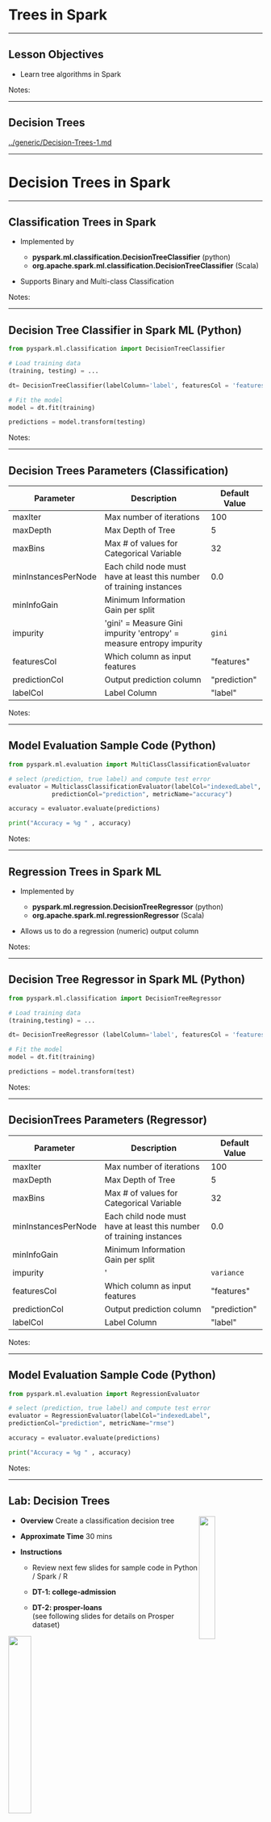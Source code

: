 # Trees in Spark

---

## Lesson Objectives


 * Learn tree algorithms in Spark

Notes:

---

## Decision Trees

[../generic/Decision-Trees-1.md](../generic/Decision-Trees-1.md)

---

# Decision Trees in Spark

---

## Classification Trees in Spark


 * Implemented by  
    - __pyspark.ml.classification.DecisionTreeClassifier__ (python)
    - __org.apache.spark.ml.classification.DecisionTreeClassifier__ (Scala)

 * Supports Binary and Multi-class Classification

Notes:



---

## Decision Tree Classifier in Spark ML (Python)

```python
from pyspark.ml.classification import DecisionTreeClassifier

# Load training data
(training, testing) = ...

dt= DecisionTreeClassifier(labelColumn='label', featuresCol = 'features')

# Fit the model
model = dt.fit(training)

predictions = model.transform(testing)
```
<!-- {"left" : 0, "top" : 1.18, "height" : 2.1, "width" : 10.25} -->

Notes:




---

## Decision Trees Parameters (Classification)

| Parameter       | Description                                                      | Default Value |
|---------------------|----------------------------------------------------------------------|-------------------|
| maxIter             | Max number of iterations                                             | 100               |
| maxDepth            | Max Depth of Tree                                                    | 5                 |
| maxBins             | Max # of values for Categorical Variable                             | 32                |
| minInstancesPerNode | Each child node must have at least this number of training instances | 0.0               |
| minInfoGain         | Minimum Information Gain per split                                   |                   |
| impurity            | 'gini' = Measure Gini impurity 'entropy' = measure entropy impurity  | `gini`            |
| featuresCol         | Which column as input features                                       | "features"        |
| predictionCol       | Output prediction column                                             | "prediction"      |
| labelCol            | Label  Column                                                        | "label"           |

<!-- {"left" : 0.25, "top" : 1.27, "height" : 6.53, "width" : 9.75} -->

Notes:




---

## Model Evaluation Sample Code (Python)

```python
from pyspark.ml.evaluation import MultiClassClassificationEvaluator

# select (prediction, true label) and compute test error
evaluator = MulticlassClassificationEvaluator(labelCol="indexedLabel",
            predictionCol="prediction", metricName="accuracy")

accuracy = evaluator.evaluate(predictions)

print("Accuracy = %g " , accuracy)
```
<!-- {"left" : 0, "top" : 1.18, "height" : 2.13, "width" : 10.25} -->

Notes:





---


## Regression Trees in Spark ML


 * Implemented by  
    - __pyspark.ml.regression.DecisionTreeRegressor__ (python)
    - __org.apache.spark.ml.regressionRegressor__  (Scala)

 * Allows us to do a regression (numeric) output column

Notes:



---

## Decision Tree Regressor in Spark ML (Python)

```python
from pyspark.ml.classification import DecisionTreeRegressor

# Load training data
(training,testing) = ...

dt= DecisionTreeRegressor (labelColumn='label', featuresCol = 'features')

# Fit the model
model = dt.fit(training)

predictions = model.transform(test)
```
<!-- {"left" : 0, "top" : 1.18, "height" : 2.31, "width" : 10.25} -->

Notes:




---

## DecisionTrees Parameters (Regressor)

| Parameter       | Description                                                      | Default Value |
|---------------------|----------------------------------------------------------------------|-------------------|
| maxIter             | Max number of iterations                                             | 100               |
| maxDepth            | Max Depth of Tree                                                    | 5                 |
| maxBins             | Max # of values for Categorical Variable                             | 32                |
| minInstancesPerNode | Each child node must have at least this number of training instances | 0.0               |
| minInfoGain         | Minimum Information Gain per split                                   |                   |
| impurity            | '                                                                    | `variance`        |
| featuresCol         | Which column as input features                                       | "features"        |
| predictionCol       | Output prediction column                                             | "prediction"      |
| labelCol            | Label Column                                                         | "label"           |

<!-- {"left" : 0.25, "top" : 1.27, "height" : 6.05, "width" : 9.75} -->

Notes:



---

## Model Evaluation Sample Code (Python)

```python
from pyspark.ml.evaluation import RegressionEvaluator

# select (prediction, true label) and compute test error
evaluator = RegressionEvaluator(labelCol="indexedLabel",
predictionCol="prediction", metricName="rmse")

accuracy = evaluator.evaluate(predictions)

print("Accuracy = %g " , accuracy)
```
<!-- {"left" : 0, "top" : 1.34, "height" : 2.9, "width" : 10.11} -->

Notes:


---

## Lab: Decision Trees

<img src="../../assets/images/icons/individual-labs.png" style="width:25%;float:right;"/><!-- {"left" : 6.76, "top" : 0.88, "height" : 4.37, "width" : 3.28} -->


 *  **Overview**
 Create a classification decision tree

 *  **Approximate Time** 30 mins

 *  **Instructions**

     -  Review next few slides for sample code in  Python / Spark / R

     -  **DT-1: college-admission**

     -  **DT-2: prosper-loans**  
     (see following slides for details on Prosper dataset)

<img src="../../assets/images/logos/prosper-logo-2.png" style="width:30%;"><!--{"left" : 2.81, "top" : 5.85, "height" : 1.08, "width" : 4.62} -->


Notes:

---

## About the `Prosper` Dataset

 <img src="../../assets/images/logos/prosper-logo-2.png" style="width:30%; float:right"/><!-- {"left" : 7.32, "top" : 1.12, "height" : 0.63, "width" : 2.68} -->

 * https://www.prosper.com/

 * America's first peer-to-peer lending marketplace

     - 2 million +  members

     - $ 2 B + in  funded loans

 * Dataset is public

     - 113,937 loans with 81 variables



Notes:



---

## Variables in the Prosper Dataset

| #     | Name                      |Name     | #                      |
|-------|---------------------------|---------|------------------------|
| 1     | ListingKey                |2        | ListingNumber          |
| 3     | ListingCreationDate       |4        | CreditGrade            |
| 5     | Term                      |6        | LoanStatus             |
| 7     | ClosedDate                |8        | BorrowerAPR            |
| 9     | BorrowerRate              |10       | LenderYield            |
| 11    | EstimatedEffectiveYield   |12       | EstimatedLoss          |
| 13    | EstimatedReturn           |14       | ProsperRating..numeric |
| 15    | ProsperRating..Alpha      |16       | ProsperScore           |
| 17    | ListingCategory..numeric  |18       | BorrowerState          |
| 19    | Occupation                |20       | EmploymentStatus       |
| 21    | EmploymentStatusDuration  |22       | IsBorrowerHomeowner    |
| 23    | CurrentlyInGroup          |...      | And so on, till #81    |

Notes:

---


## Random Forests

[../generic/Decision-Trees-2-Random-Forest.md](../generic/Decision-Trees-2-Random-Forest.md)

---

# Random Forests in Spark

---

## Random Forests in Spark


 * Implemented by  
    - __pyspark.ml.regression.RandomForestClassifier__    (python)
    - __org.apache.spark.ml.regression.RandomForestClassifier__  (Scala)

Notes:



---

## Random Forest Sample Code (Python)

```python
from pyspark.ml.classification import RandomForestClassifer

# Load training data
(training, testing) = ...

rf = RandomForestClassifier(labelColumn='label', featuresCol = 'features')

# Fit the model
model= rf.fit(training)

predictions = model.transform(test)
```
<!-- {"left" : 0, "top" : 1.34, "height" : 2.71, "width" : 10.25} -->

Notes:




---


## RandomForest Parameters (Classification)


 * All the same parameters as Decision Trees

     - These parameters are run on a per-tree basis

 * Additional Parameters


| Parameter   | Description                          | Default Value |
|-----------------|--------------------------------------------|-------------------|
| numtrees        | Max Numbers of trees                       | 20                |
| subSamplingRate | Adjusts Sampling rate of data for boosting | 5                 |

<!-- {"left" : 0.25, "top" : 2.83, "height" : 1.69, "width" : 9.75} -->

Notes:



---



## Random Forest Classifier in Spark


* Implemented by  
  - **pyspark.ml.regression.RandomForestRegressor** (python)
  - **org.apache.spark.ml.regression.RandomForestRegressor**  (Scala)


Notes:



---

## Random Forest Sample Code (Python)

```python
from pyspark.ml.classification import RandomForestRegressor

# Load training data
(training, test) = ...

rf = RandomForestRegression(labelColumn='label', featuresCol = 'features')

# Fit the model
model = rf.fit(training)

predictions = model.transform(test)
```
<!-- {"left" : 0, "top" : 1.3, "height" : 2.71, "width" : 10.25} -->


Notes:




---

## RandomForest Parameters (Classification)


 * All the same parameters as Decision Trees

     - These parameters are run on a per-tree basis

 * Additional Parameters


 | Parameter      | Description                                | Default Value  |
|-----------------|--------------------------------------------|-------------------|
| numtrees        | Max Numbers of trees                       | 20                |
| subSamplingRate | Adjusts Sampling rate of data for boosting | 5                 |

<!-- {"left" : 0.25, "top" : 2.83, "height" : 1.69, "width" : 9.75} -->

Notes:



---

## Model Evaluation Sample Code (Python)
```python
from pyspark.ml.evaluation import RegressionEvaluator

# select (prediction, true label) and compute test error
evaluator = RegressionEvaluator(labelCol="indexedLabel",
                predictionCol="prediction",
                metricName="rmse")

accuracy = evaluator.evaluate(predictions)

print("Accuracy = %g " , accuracy)
```
<!-- {"left" : 0, "top" : 1.2, "height" : 3.19, "width" : 10.25} -->

Notes:

---

## Review and Q&A

<img src="../../assets/images/icons/q-and-a-1.png" style="width:20%;float:right;" /><!-- {"left" : 8.56, "top" : 1.21, "height" : 1.15, "width" : 1.55} -->
<img src="../../assets/images/icons/quiz-icon.png" style="width:40%;float:right;clear:both;" /><!-- {"left" : 6.53, "top" : 2.66, "height" : 2.52, "width" : 3.79} -->


* Let's go over what we have covered so far

* Any questions?

---

## Lab: Random Forest

<img src="../../assets/images/icons/individual-labs.png" alt="XXX image missing" style="background:white;max-width:100%;float:right;" width="25%"/><!--{"left" : 7.23, "top" : 1, "height" : 3.9, "width" : 2.92} -->

 *  **Overview**

 *  **Approximate Time** 30 mins

 *  **Instructions** 

     - Review next few slides for sample code in  Python / Spark / R

     - RF1: Prosper loan data (classification)

     - RF2: Election contribution data (classification)

     - RF3: Election contribution data (regression)

Notes:



